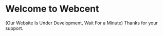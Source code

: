 # Welcome to Webcent
(Our Website Is Under Development, Wait For a Minute)
Thanks for your support.
